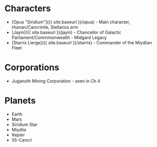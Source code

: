 # Characters
* [Opus "Siridium"]({{ site.baseurl }}/opus) - Main character, Human/Cancrinite, Stellarios arm
* [Jayin]({{ site.baseurl }}/jayin) - Chancellor of Galactic Parliament/Commmonwealth - Midgard Legacy
* [Starrix Lierge]({{ site.baseurl }}/starrix) - Commander of the Miydlian Fleet


# Corporations
* Juganoth Mining Corporation - seen in Ch 4

# Planets
* Earth
* Mars
* Siridium Star
* Miydlia
* Kepler
* 55-Cancri
